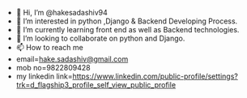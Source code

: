 - 👋 Hi, I’m @hakesadashiv94
- 👀 I’m interested in python ,Django & Backend Developing Process. 
- 🌱 I’m currently learning front end as well as Backend technologies.
- 💞️ I’m looking to collaborate on python and Django.
- 📫 How to reach me
- email=hake.sadashiv@gmail.com
- mob no=9822809428
- my linkedin link=https://www.linkedin.com/public-profile/settings?trk=d_flagship3_profile_self_view_public_profile

<!---
hakesadashiv94/hakesadashiv94 is a ✨ special ✨ repository because its `README.md` (this file) appears on your GitHub profile.
You can click the Preview link to take a look at your changes.
--->
